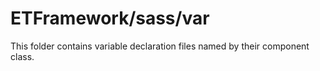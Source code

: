 # ETFramework/sass/var

This folder contains variable declaration files named by their component class.
